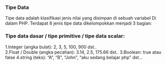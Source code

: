 <h3><b>Tipe Data</b></h3>
<p>Tipe data adalah klasifikasi jenis nilai yang disimpan di sebuah variabel
Di dalam PHP. Terdapat 8 jenis tipe data dikelompokkan menjadi 3 bagian:</p>

<h3>Tipe data dasar / tipe primitive / tipe data scalar:</h3>
1.Integer (angka bulat): 2, 3, 5, 100, 900 dst..</br>
2.Float / Double (angka pecahan): 3.14, 2.5, 175.66 dst..
3.Boolean: true atau false
4.string (teks): “A”, “B”, “John”, “aku sedang belajar php” dst…
